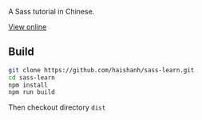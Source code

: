 A Sass tutorial in Chinese.

[View online](http://sass.hanhaishan.com)

## Build

```sh
git clone https://github.com/haishanh/sass-learn.git
cd sass-learn
npm install
npm run build
```

Then checkout directory `dist`
